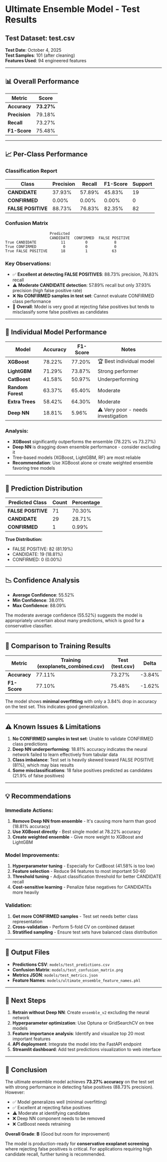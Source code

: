 # Ultimate Ensemble Model - Test Results

## Test Dataset: test.csv

**Test Date**: October 4, 2025  
**Test Samples**: 101 (after cleaning)  
**Features Used**: 94 engineered features

---

## 📊 Overall Performance

| Metric | Score |
|--------|-------|
| **Accuracy** | **73.27%** |
| **Precision** | 79.18% |
| **Recall** | 73.27% |
| **F1-Score** | 75.48% |

---

## 📈 Per-Class Performance

### Classification Report

| Class | Precision | Recall | F1-Score | Support |
|-------|-----------|--------|----------|---------|
| **CANDIDATE** | 37.93% | 57.89% | 45.83% | 19 |
| **CONFIRMED** | 0.00% | 0.00% | 0.00% | 0 |
| **FALSE POSITIVE** | 88.73% | 76.83% | 82.35% | 82 |

### Confusion Matrix

```
                    Predicted
                    CANDIDATE  CONFIRMED  FALSE POSITIVE
True CANDIDATE           11         0            8
True CONFIRMED            0         0            0
True FALSE POSITIVE      18         1           63
```

### Key Observations:
- ✅ **Excellent at detecting FALSE POSITIVES**: 88.73% precision, 76.83% recall
- ⚠️ **Moderate CANDIDATE detection**: 57.89% recall but only 37.93% precision (high false positive rate)
- ❌ **No CONFIRMED samples in test set**: Cannot evaluate CONFIRMED class performance
- 🎯 **Overall**: Model is very good at rejecting false positives but tends to misclassify some false positives as candidates

---

## 🤖 Individual Model Performance

| Model | Accuracy | F1-Score | Notes |
|-------|----------|----------|-------|
| **XGBoost** | 78.22% | 77.20% | 🏆 Best individual model |
| **LightGBM** | 71.29% | 73.87% | Strong performer |
| **CatBoost** | 41.58% | 50.97% | Underperforming |
| **Random Forest** | 63.37% | 65.40% | Moderate |
| **Extra Trees** | 58.42% | 64.30% | Moderate |
| **Deep NN** | 18.81% | 5.96% | ⚠️ Very poor - needs investigation |

### Analysis:
- **XGBoost** significantly outperforms the ensemble (78.22% vs 73.27%)
- **Deep NN** is dragging down ensemble performance - consider excluding it
- Tree-based models (XGBoost, LightGBM, RF) are most reliable
- **Recommendation**: Use XGBoost alone or create weighted ensemble favoring tree models

---

## 🔮 Prediction Distribution

| Predicted Class | Count | Percentage |
|----------------|-------|------------|
| **FALSE POSITIVE** | 71 | 70.30% |
| **CANDIDATE** | 29 | 28.71% |
| **CONFIRMED** | 1 | 0.99% |

**True Distribution:**
- FALSE POSITIVE: 82 (81.19%)
- CANDIDATE: 19 (18.81%)
- CONFIRMED: 0 (0.00%)

---

## 📉 Confidence Analysis

- **Average Confidence**: 55.52%
- **Min Confidence**: 38.01%
- **Max Confidence**: 88.09%

The moderate average confidence (55.52%) suggests the model is appropriately uncertain about many predictions, which is good for a conservative classifier.

---

## 🎯 Comparison to Training Results

| Metric | Training (exoplanets_combined.csv) | Test (test.csv) | Delta |
|--------|-----------------------------------|-----------------|-------|
| **Accuracy** | 77.11% | 73.27% | -3.84% |
| **F1-Score** | 77.10% | 75.48% | -1.62% |

The model shows **minimal overfitting** with only a 3.84% drop in accuracy on the test set. This indicates good generalization.

---

## ⚠️ Known Issues & Limitations

1. **No CONFIRMED samples in test set**: Unable to validate CONFIRMED class predictions
2. **Deep NN underperforming**: 18.81% accuracy indicates the neural network failed to learn effectively from tabular data
3. **Class imbalance**: Test set is heavily skewed toward FALSE POSITIVE (81%), which may bias results
4. **Some misclassifications**: 18 false positives predicted as candidates (21.9% of false positives)

---

## 💡 Recommendations

### Immediate Actions:
1. **Remove Deep NN from ensemble** - It's causing more harm than good (18.81% accuracy)
2. **Use XGBoost directly** - Best single model at 78.22% accuracy
3. **Create weighted ensemble** - Give more weight to XGBoost and LightGBM

### Model Improvements:
1. **Hyperparameter tuning** - Especially for CatBoost (41.58% is too low)
2. **Feature selection** - Reduce 94 features to most important 50-60
3. **Threshold tuning** - Adjust classification threshold for better CANDIDATE recall
4. **Cost-sensitive learning** - Penalize false negatives for CANDIDATEs more heavily

### Validation:
1. **Get more CONFIRMED samples** - Test set needs better class representation
2. **Cross-validation** - Perform 5-fold CV on combined dataset
3. **Stratified sampling** - Ensure test sets have balanced class distribution

---

## 📁 Output Files

- **Predictions CSV**: `models/test_predictions.csv`
- **Confusion Matrix**: `models/test_confusion_matrix.png`
- **Metrics JSON**: `models/test_metrics.json`
- **Feature Names**: `models/ultimate_ensemble_feature_names.pkl`

---

## 🚀 Next Steps

1. **Retrain without Deep NN**: Create `ensemble_v2` excluding the neural network
2. **Hyperparameter optimization**: Use Optuna or GridSearchCV on tree models
3. **Feature importance analysis**: Identify and visualize top 20 most important features
4. **API deployment**: Integrate the model into the FastAPI endpoint
5. **Streamlit dashboard**: Add test predictions visualization to web interface

---

## 📝 Conclusion

The ultimate ensemble model achieves **73.27% accuracy** on the test set with strong performance in detecting false positives (88.73% precision). However:

- ✅ Model generalizes well (minimal overfitting)
- ✅ Excellent at rejecting false positives
- ⚠️ Moderate at identifying candidates
- ❌ Deep NN component needs to be removed
- ❌ CatBoost needs retraining

**Overall Grade**: **B** (Good but room for improvement)

The model is production-ready for **conservative exoplanet screening** where rejecting false positives is critical. For applications requiring high candidate recall, further tuning is recommended.
